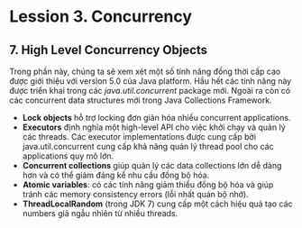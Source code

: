 # Lession 3. Concurrency

## 7. High Level Concurrency Objects

Trong phần này, chúng ta sẽ xem xét một số tính năng đồng thời cấp cao được giới thiệu với version 5.0 của Java platform. Hầu hết các tính năng này được triển khai trong các *java.util.concurrent* package mới. Ngoài ra còn có các concurrent data structures mới trong Java Collections Framework.

- **Lock objects** hỗ trợ locking đơn giản hóa nhiều concurrent applications.  
- **Executors** định nghĩa một high-level API cho việc khởi chạy và quản lý các threads. Các executor implementations được cung cấp bởi java.util.concurrent cung cấp khả năng quản lý thread pool cho các applications quy mô lớn.  
- **Concurrent collections** giúp quản lý các data collections lớn dễ dàng hơn và có thể giảm đáng kể nhu cầu đồng bộ hóa.  
- **Atomic variables**: có các tính năng giảm thiểu đồng bộ hóa và giúp tránh các memory consistency errors (lỗi nhất quán bộ nhớ).  
- **ThreadLocalRandom** (trong JDK 7) cung cấp một cách hiệu quả tạo các numbers giả ngẫu nhiên từ nhiều threads.  
